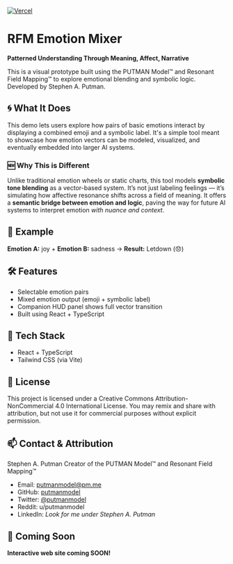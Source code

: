 [![Vercel](https://vercel-status-badge.vercel.app/api?app=rfm-emotion-mixer)](https://rfm-emotion-mixer.vercel.app)
# RFM Emotion Mixer

**Patterned Understanding Through Meaning, Affect, Narrative**

This is a visual prototype built using the PUTMAN Model™ and Resonant Field Mapping™ to explore emotional blending and symbolic logic. Developed by Stephen A. Putman.

## 🌀 What It Does

This demo lets users explore how pairs of basic emotions interact by displaying a combined emoji and a symbolic label. It's a simple tool meant to showcase how emotion vectors can be modeled, visualized, and eventually embedded into larger AI systems.

### 🆕 Why This is Different

Unlike traditional emotion wheels or static charts, this tool models **symbolic tone blending** as a vector-based system. It’s not just labeling feelings — it’s simulating how affective resonance shifts across a field of meaning. It offers a **semantic bridge between emotion and logic**, paving the way for future AI systems to interpret emotion *with nuance and context*.

## 🌟 Example

**Emotion A:** joy + **Emotion B:** sadness → **Result:** Letdown (😞)

## 🛠️ Features

* Selectable emotion pairs
* Mixed emotion output (emoji + symbolic label)
* Companion HUD panel shows full vector transition
* Built using React + TypeScript

## 🧠 Tech Stack

* React + TypeScript
* Tailwind CSS (via Vite)

## 🔐 License

This project is licensed under a Creative Commons Attribution-NonCommercial 4.0 International License. You may remix and share with attribution, but not use it for commercial purposes without explicit permission.

## 📫 Contact & Attribution

Stephen A. Putman
Creator of the PUTMAN Model™ and Resonant Field Mapping™

* Email: [putmanmodel@pm.me](mailto:putmanmodel@pm.me)
* GitHub: [putmanmodel](https://github.com/putmanmodel)
* Twitter: [@putmanmodel](https://x.com/putmanmodel)
* Reddit: u/putmanmodel
* LinkedIn: *Look for me under Stephen A. Putman*

## 🚀 Coming Soon

**Interactive web site coming SOON!**
